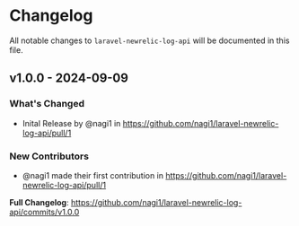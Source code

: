 # Changelog

All notable changes to `laravel-newrelic-log-api` will be documented in this file.

## v1.0.0 - 2024-09-09

### What's Changed

* Inital Release by @nagi1 in https://github.com/nagi1/laravel-newrelic-log-api/pull/1

### New Contributors

* @nagi1 made their first contribution in https://github.com/nagi1/laravel-newrelic-log-api/pull/1

**Full Changelog**: https://github.com/nagi1/laravel-newrelic-log-api/commits/v1.0.0
